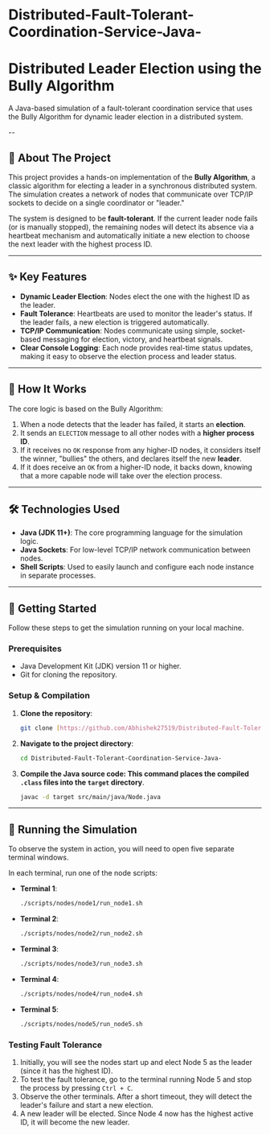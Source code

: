# Distributed-Fault-Tolerant-Coordination-Service-Java-

# Distributed Leader Election using the Bully Algorithm

A Java-based simulation of a fault-tolerant coordination service that uses the Bully Algorithm for dynamic leader election in a distributed system.

--

## 📖 About The Project

This project provides a hands-on implementation of the **Bully Algorithm**, a classic algorithm for electing a leader in a synchronous distributed system. The simulation creates a network of nodes that communicate over TCP/IP sockets to decide on a single coordinator or "leader."

The system is designed to be **fault-tolerant**. If the current leader node fails (or is manually stopped), the remaining nodes will detect its absence via a heartbeat mechanism and automatically initiate a new election to choose the next leader with the highest process ID.

---

## ✨ Key Features

* **Dynamic Leader Election**: Nodes elect the one with the highest ID as the leader.
* **Fault Tolerance**: Heartbeats are used to monitor the leader's status. If the leader fails, a new election is triggered automatically.
* **TCP/IP Communication**: Nodes communicate using simple, socket-based messaging for election, victory, and heartbeat signals.
* **Clear Console Logging**: Each node provides real-time status updates, making it easy to observe the election process and leader status.

---

## 🔧 How It Works

The core logic is based on the Bully Algorithm:

1.  When a node detects that the leader has failed, it starts an **election**.
2.  It sends an `ELECTION` message to all other nodes with a **higher process ID**.
3.  If it receives no `OK` response from any higher-ID nodes, it considers itself the winner, "bullies" the others, and declares itself the new **leader**.
4.  If it does receive an `OK` from a higher-ID node, it backs down, knowing that a more capable node will take over the election process.

---

## 🛠️ Technologies Used

* **Java (JDK 11+)**: The core programming language for the simulation logic.
* **Java Sockets**: For low-level TCP/IP network communication between nodes.
* **Shell Scripts**: Used to easily launch and configure each node instance in separate processes.

---

## 🚀 Getting Started

Follow these steps to get the simulation running on your local machine.

### Prerequisites

- Java Development Kit (JDK) version 11 or higher.
- Git for cloning the repository.

### Setup & Compilation

1.  **Clone the repository**:
    ```bash
    git clone [https://github.com/Abhishek27519/Distributed-Fault-Tolerant-Coordination-Service-Java-.git](https://github.com/Abhishek27519/Distributed-Fault-Tolerant-Coordination-Service-Java-.git)
    ```

2.  **Navigate to the project directory**:
    ```bash
    cd Distributed-Fault-Tolerant-Coordination-Service-Java-
    ```

3.  **Compile the Java source code: This command places the compiled `.class` files into the `target` directory**.
    ```bash
    javac -d target src/main/java/Node.java
    ```

---

## 🧪 Running the Simulation

To observe the system in action, you will need to open five separate terminal windows.

In each terminal, run one of the node scripts:

*  **Terminal 1**:
    ```bash
    ./scripts/nodes/node1/run_node1.sh
    ```
* **Terminal 2**:
    ```bash
    ./scripts/nodes/node2/run_node2.sh
    ```
* **Terminal 3**:
    ```bash
    ./scripts/nodes/node3/run_node3.sh
    ```
* **Terminal 4**:
    ```bash
    ./scripts/nodes/node4/run_node4.sh
    ```
* **Terminal 5**:
    ```bash
    ./scripts/nodes/node5/run_node5.sh
    ```

### Testing Fault Tolerance

1.  Initially, you will see the nodes start up and elect Node 5 as the leader (since it has the highest ID).
2.  To test the fault tolerance, go to the terminal running Node 5 and stop the process by pressing `Ctrl + C`.
3.  Observe the other terminals. After a short timeout, they will detect the leader's failure and start a new election.
4.  A new leader will be elected. Since Node 4 now has the highest active ID, it will become the new leader.
